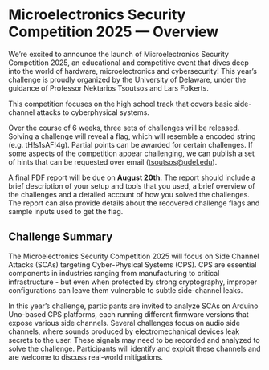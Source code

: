 # Microelectronics Security Competition 2025 — Overview

We’re excited to announce the launch of Microelectronics Security Competition 2025, an educational and competitive event that dives deep into the world of hardware, microelectronics and cybersecurity! This year’s challenge is proudly organized by the University of Delaware, under the guidance of Professor Nektarios Tsoutsos and Lars Folkerts.

This competition focuses on the high school track that covers basic side-channel attacks to cyberphysical systems. 

Over the course of 6 weeks, three sets of challenges will be released. Solving a challenge will reveal a flag, which will resemble a encoded string (e.g. tH!s1sAF!4g). Partial points can be awarded for certain challenges. If some aspects of the competition appear challenging, we can publish a set of hints that can be requested over email (tsoutsos@udel.edu).

A final PDF report will be due on **August 20th**. The report should include a brief description of your setup and tools that you used, a brief overview of the challenges and a detailed account of how you solved the challenges. The report can also provide details about the recovered challenge flags and sample inputs used to get the flag.

## Challenge Summary

The Microelectronics Security Competition 2025 will focus on Side Channel Attacks (SCAs) targeting Cyber-Physical Systems (CPS). CPS are essential components in industries ranging from manufacturing to critical infrastructure - but even when protected by strong cryptography, improper configurations can leave them vulnerable to subtle side-channel leaks.

In this year’s challenge, participants are invited to analyze SCAs on Arduino Uno-based CPS platforms, each running different firmware versions that expose various side channels. Several challenges focus on audio side channels, where sounds produced by electromechanical devices leak secrets to the user. These signals may need to be recorded and analyzed to solve the challenge. Participants will identify and exploit these channels and are welcome to discuss real-world mitigations.
